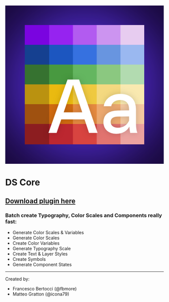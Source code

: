 ![](/Images/DS-Core-Sketch-Plugin.png)
# DS Core

## [Download plugin here](https://github.com/fbmore/DS-Core-Sketch-Plugin/raw/main/DS-Core.sketchplugin.zip)


### Batch create Typography, Color Scales and Components really fast:
- Generate Color Scales & Variables
- Generate Color Scales
- Create Color Variables
- Generate Typography Scale
- Create Text & Layer Styles
- Create Symbols
- Generate Component States

---

Created by:

- Francesco Bertocci (@fbmore)
- Matteo Gratton (@icona79)
